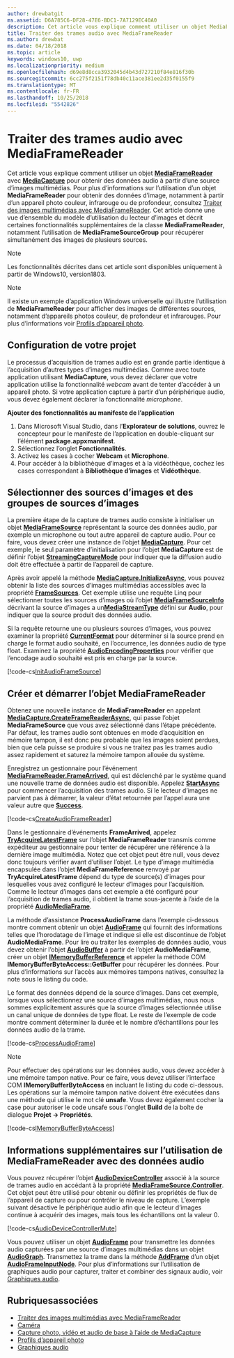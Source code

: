 ```yaml
---
author: drewbatgit
ms.assetid: D6A785C6-DF28-47E6-BDC1-7A7129EC40A0
description: Cet article vous explique comment utiliser un objet MediaFrameReader avec MediaCapture pour obtenir des AudioFrames contenant des données audio à partir d’une source de capture.
title: Traiter des trames audio avec MediaFrameReader
ms.author: drewbat
ms.date: 04/18/2018
ms.topic: article
keywords: windows10, uwp
ms.localizationpriority: medium
ms.openlocfilehash: d69e8d8cca3932045d4b43d727210f84e816f30b
ms.sourcegitcommit: 6cc275f2151f78db40c11ace381ee2d35f0155f9
ms.translationtype: MT
ms.contentlocale: fr-FR
ms.lasthandoff: 10/25/2018
ms.locfileid: "5542826"
---
```

# <a name="process-audio-frames-with-mediaframereader"></a>Traiter des trames audio avec MediaFrameReader

Cet article vous explique comment utiliser un objet [**MediaFrameReader**](https://msdn.microsoft.com/library/windows/apps/Windows.Media.Capture.Frames.MediaFrameReader) avec [**MediaCapture**](https://msdn.microsoft.com/library/windows/apps/Windows.Media.Capture.MediaCapture) pour obtenir des données audio à partir d’une source d’images multimédias. Pour plus d’informations sur l’utilisation d’un objet **MediaFrameReader** pour obtenir des données d’image, notamment à partir d’un appareil photo couleur, infrarouge ou de profondeur, consultez [Traiter des images multimédias avec MediaFrameReader](process-media-frames-with-mediaframereader.md). Cet article donne une vue d’ensemble du modèle d’utilisation du lecteur d’images et décrit certaines fonctionnalités supplémentaires de la classe **MediaFrameReader**, notamment l’utilisation de **MediaFrameSourceGroup** pour récupérer simultanément des images de plusieurs sources. 

> [!NOTE] 
> Les fonctionnalités décrites dans cet article sont disponibles uniquement à partir de Windows10, version1803.

> [!NOTE] 
> Il existe un exemple d’application Windows universelle qui illustre l’utilisation de **MediaFrameReader** pour afficher des images de différentes sources, notamment d’appareils photos couleur, de profondeur et infrarouges. Pour plus d’informations voir [Profils d’appareil photo](http://go.microsoft.com/fwlink/?LinkId=823230).

## <a name="setting-up-your-project"></a>Configuration de votre projet
Le processus d’acquisition de trames audio est en grande partie identique à l’acquisition d’autres types d’images multimédias. Comme avec toute application utilisant **MediaCapture**, vous devez déclarer que votre application utilise la fonctionnalité *webcam* avant de tenter d’accéder à un appareil photo. Si votre application capture à partir d’un périphérique audio, vous devez également déclarer la fonctionnalité *microphone*. 

**Ajouter des fonctionnalités au manifeste de l’application**

1.  Dans Microsoft Visual Studio, dans l’**Explorateur de solutions**, ouvrez le concepteur pour le manifeste de l’application en double-cliquant sur l’élément **package.appxmanifest**.
2.  Sélectionnez l’onglet **Fonctionnalités**.
3.  Activez les cases à cocher **Webcam** et **Microphone**.
4.  Pour accéder à la bibliothèque d’images et à la vidéothèque, cochez les cases correspondant à **Bibliothèque d’images** et **Vidéothèque**.



## <a name="select-frame-sources-and-frame-source-groups"></a>Sélectionner des sources d’images et des groupes de sources d’images

La première étape de la capture de trames audio consiste à initialiser un objet [**MediaFrameSource**](https://msdn.microsoft.com/library/windows/apps/Windows.Media.Capture.Frames.MediaFrameSource) représentant la source des données audio, par exemple un microphone ou tout autre appareil de capture audio. Pour ce faire, vous devez créer une instance de l’objet [**MediaCapture**](https://msdn.microsoft.com/library/windows/apps/Windows.Media.Capture.MediaCapture). Pour cet exemple, le seul paramètre d’initialisation pour l’objet **MediaCapture** est de définir l’objet [**StreamingCaptureMode**](https://docs.microsoft.com/uwp/api/windows.media.capture.mediacaptureinitializationsettings.streamingcapturemode) pour indiquer que la diffusion audio doit être effectuée à partir de l’appareil de capture. 

Après avoir appelé la méthode [**MediaCapture.InitializeAsync**](https://docs.microsoft.com/uwp/api/windows.media.capture.mediacapture.initializeasync), vous pouvez obtenir la liste des sources d’images multimédias accessibles avec la propriété [**FrameSources**](https://docs.microsoft.com/uwp/api/windows.media.capture.mediacapture.framesources). Cet exemple utilise une requête Linq pour sélectionner toutes les sources d’images où l’objet [**MediaFrameSourceInfo**](https://docs.microsoft.com/uwp/api/windows.media.capture.frames.mediaframesourceinfo) décrivant la source d’images a un[**MediaStreamType**](https://docs.microsoft.com/uwp/api/windows.media.capture.frames.mediaframesourceinfo.mediastreamtype) défini sur **Audio**, pour indiquer que la source produit des données audio.

Si la requête retourne une ou plusieurs sources d’images, vous pouvez examiner la propriété [**CurrentFormat**](https://docs.microsoft.com/uwp/api/windows.media.capture.frames.mediaframesource.currentformat) pour déterminer si la source prend en charge le format audio souhaité, en l’occurrence, les données audio de type float. Examinez la propriété [**AudioEncodingProperties**](https://docs.microsoft.com/uwp/api/windows.media.capture.frames.mediaframeformat.audioencodingproperties) pour vérifier que l’encodage audio souhaité est pris en charge par la source.

[!code-cs[InitAudioFrameSource](./code/Frames_Win10/Frames_Win10/MainPage.xaml.cs#SnippetInitAudioFrameSource)]

## <a name="create-and-start-the-mediaframereader"></a>Créer et démarrer l’objet MediaFrameReader

Obtenez une nouvelle instance de **MediaFrameReader** en appelant [**MediaCapture.CreateFrameReaderAsync**](https://docs.microsoft.com/uwp/api/windows.media.capture.mediacapture.createframereaderasync#Windows_Media_Capture_MediaCapture_CreateFrameReaderAsync_Windows_Media_Capture_Frames_MediaFrameSource_), qui passe l’objet **MediaFrameSource** que vous avez sélectionné dans l’étape précédente. Par défaut, les trames audio sont obtenues en mode d’acquisition en mémoire tampon, il est donc peu probable que les images soient perdues, bien que cela puisse se produire si vous ne traitez pas les trames audio assez rapidement et saturez la mémoire tampon allouée du système.

Enregistrez un gestionnaire pour l’événement [**MediaFrameReader.FrameArrived**](*https://docs.microsoft.com/uwp/api/windows.media.capture.frames.mediaframereader.framearrived), qui est déclenché par le système quand une nouvelle trame de données audio est disponible. Appelez [**StartAsync**](https://docs.microsoft.com/uwp/api/windows.media.capture.frames.mediaframereader.startasync) pour commencer l’acquisition des trames audio. Si le lecteur d’images ne parvient pas à démarrer, la valeur d’état retournée par l’appel aura une valeur autre que [**Success**](https://docs.microsoft.com/uwp/api/windows.media.capture.frames.mediaframereaderstartstatus).

[!code-cs[CreateAudioFrameReader](./code/Frames_Win10/Frames_Win10/MainPage.xaml.cs#SnippetCreateAudioFrameReader)]

Dans le gestionnaire d’événements **FrameArrived**, appelez [**TryAcquireLatestFrame**](https://docs.microsoft.com/uwp/api/windows.media.capture.frames.mediaframereader.tryacquirelatestframe) sur l’objet **MediaFrameReader** transmis comme expéditeur au gestionnaire pour tenter de récupérer une référence à la dernière image multimédia. Notez que cet objet peut être null, vous devez donc toujours vérifier avant d’utiliser l’objet. Le type d’image multimédia encapsulée dans l’objet **MediaFrameReference** renvoyé par **TryAcquireLatestFrame** dépend du type de source(s) d’images pour lesquelles vous avez configuré le lecteur d’images pour l’acquisition. Comme le lecteur d’images dans cet exemple a été configuré pour l’acquisition de trames audio, il obtient la trame sous-jacente à l’aide de la propriété [**AudioMediaFrame**](https://docs.microsoft.com/uwp/api/windows.media.capture.frames.mediaframereference.audiomediaframe). 

La méthode d’assistance **ProcessAudioFrame** dans l’exemple ci-dessous montre comment obtenir un objet [**AudioFrame**](https://docs.microsoft.com/uwp/api/windows.media.audioframe) qui fournit des informations telles que l’horodatage de l’image et indique si elle est discontinue de l’objet **AudioMediaFrame**. Pour lire ou traiter les exemples de données audio, vous devez obtenir l’objet [**AudioBuffer**](https://docs.microsoft.com/uwp/api/windows.media.audiobuffer) à partir de l’objet **AudioMediaFrame**, créer un objet [**IMemoryBufferReference**](https://docs.microsoft.com/uwp/api/windows.foundation.imemorybufferreference) et appeler la méthode COM **IMemoryBufferByteAccess::GetBuffer** pour récupérer les données. Pour plus d’informations sur l’accès aux mémoires tampons natives, consultez la note sous le listing du code.

Le format des données dépend de la source d’images. Dans cet exemple, lorsque vous sélectionnez une source d’images multimédias, nous nous sommes explicitement assurés que la source d’images sélectionnée utilise un canal unique de données de type float. Le reste de l’exemple de code montre comment déterminer la durée et le nombre d’échantillons pour les données audio de la trame.  

[!code-cs[ProcessAudioFrame](./code/Frames_Win10/Frames_Win10/MainPage.xaml.cs#SnippetProcessAudioFrame)]

> [!NOTE] 
> Pour effectuer des opérations sur les données audio, vous devez accéder à une mémoire tampon native. Pour ce faire, vous devez utiliser l’interface COM **IMemoryBufferByteAccess** en incluant le listing du code ci-dessous. Les opérations sur la mémoire tampon native doivent être exécutées dans une méthode qui utilise le mot clé **unsafe**. Vous devez également cocher la case pour autoriser le code unsafe sous l'onglet **Build** de la boîte de dialogue **Projet -> Propriétés**.

[!code-cs[IMemoryBufferByteAccess](./code/Frames_Win10/Frames_Win10/FrameRenderer.cs#SnippetIMemoryBufferByteAccess)]

## <a name="additional-information-on-using-mediaframereader-with-audio-data"></a>Informations supplémentaires sur l’utilisation de MediaFrameReader avec des données audio

Vous pouvez récupérer l’objet [**AudioDeviceController**](https://docs.microsoft.com/uwp/api/Windows.Media.Devices.AudioDeviceController) associé à la source de trames audio en accédant à la propriété [**MediaFrameSource.Controller**](https://docs.microsoft.com/uwp/api/windows.media.capture.frames.mediaframesource.controller). Cet objet peut être utilisé pour obtenir ou définir les propriétés de flux de l’appareil de capture ou pour contrôler le niveau de capture. L’exemple suivant désactive le périphérique audio afin que le lecteur d’images continue à acquérir des images, mais tous les échantillons ont la valeur 0.

[!code-cs[AudioDeviceControllerMute](./code/Frames_Win10/Frames_Win10/MainPage.xaml.cs#SnippetAudioDeviceControllerMute)]

Vous pouvez utiliser un objet [**AudioFrame**](https://docs.microsoft.com/uwp/api/windows.media.audioframe) pour transmettre les données audio capturées par une source d’images multimédias dans un objet [**AudioGraph**](https://docs.microsoft.com/uwp/api/windows.media.audio.audiograph). Transmettez la trame dans la méthode [**AddFrame**](https://docs.microsoft.com/uwp/api/windows.media.audio.audioframeinputnode.addframe) d’un objet [**AudioFrameInputNode**](https://docs.microsoft.com/en-us/uwp/api/windows.media.audio.audioframeinputnode). Pour plus d’informations sur l’utilisation de graphiques audio pour capturer, traiter et combiner des signaux audio, voir [Graphiques audio](audio-graphs.md).

## <a name="related-topics"></a>Rubriquesassociées

* [Traiter des images multimédias avec MediaFrameReader](process-media-frames-with-mediaframereader.md)
* [Caméra](camera.md)
* [Capture photo, vidéo et audio de base à l’aide de MediaCapture](basic-photo-video-and-audio-capture-with-MediaCapture.md)
* [Profils d’appareil photo](http://go.microsoft.com/fwlink/?LinkId=823230)
* [Graphiques audio](audio-graphs.md)
 






